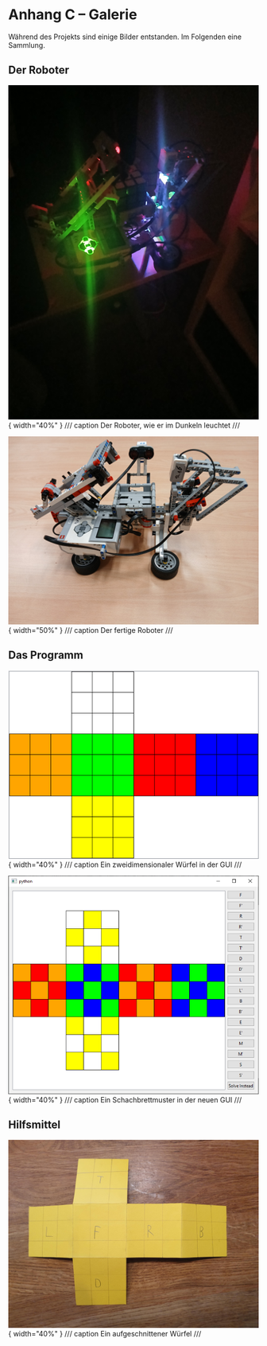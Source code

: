 # Anhang C – Galerie

Während des Projekts sind einige Bilder entstanden. Im Folgenden eine Sammlung.

## Der Roboter

![Der Roboter, wie er im Dunkeln leuchtet](/images/robot_glowing_in_dark.jpg){ width="40%" }
/// caption
Der Roboter, wie er im Dunkeln leuchtet
///

![Der fertige Roboter](/images/robot_1.jpg){ width="50%" }
/// caption
Der fertige Roboter
///

<div class="page-break"></div>

## Das Programm

![Ein zweidimensionaler Würfel in der GUI](/images/gui.png){ width="40%" }
/// caption
Ein zweidimensionaler Würfel in der GUI
///

![Ein Schachbrettmuster in der neuen GUI](/images/new_gui_image.png){ width="40%" }
/// caption
Ein Schachbrettmuster in der neuen GUI
///

## Hilfsmittel

![Ein aufgeschnittener Würfel](/images/flat_cube.jpg){ width="40%" }
/// caption
Ein aufgeschnittener Würfel
///

